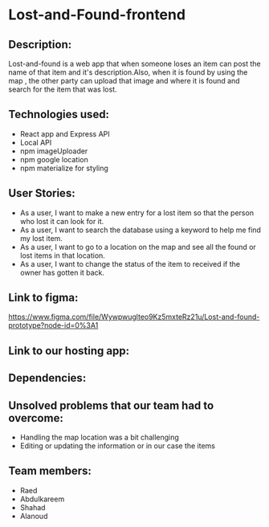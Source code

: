 # Lost-and-Found-frontend



## Description:
 Lost-and-found is a web app that when someone  loses an item can post the name of that item and it's description.Also, when it is found by using the map , the other party can upload that image and where it is found  and search for the item that was lost.

## Technologies used:
- React app and Express API
- Local API
- npm imageUploader
- npm google location
- npm materialize for styling

## User Stories:
- As a user, I want to make a new entry for a lost item so that the person who lost it can look for it.
- As a user, I want to search the database using a keyword to help me find my lost item.
- As a user, I want to go to a location on the map and see all the found or lost items in that location.
- As a user, I want to change the status of the item to received if the owner has gotten it back.

## Link to figma:
https://www.figma.com/file/Wywpwuglteo9Kz5mxteRz21u/Lost-and-found-prototype?node-id=0%3A1


## Link to our hosting app:

## Dependencies:


## Unsolved problems that our team had to overcome:
 - Handling the map location was a bit challenging
 - Editing or updating the information or in our case the items 
 
 ## Team members:
- Raed 
- Abdulkareem
- Shahad
- Alanoud
 
